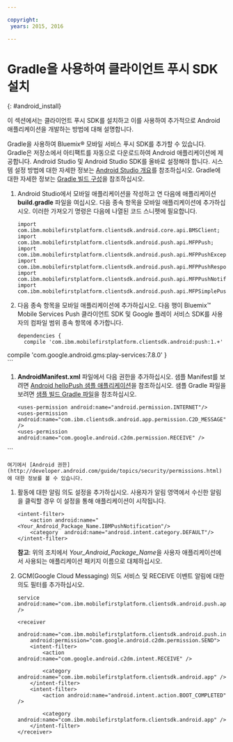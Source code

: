 ```yaml
---

copyright:
 years: 2015, 2016

---
```


# Gradle을 사용하여 클라이언트 푸시 SDK 설치
{: #android_install}

이 섹션에서는 클라이언트 푸시 SDK를 설치하고 이를 사용하여 추가적으로 Android 애플리케이션을 개발하는 방법에 대해 설명합니다.

Gradle을 사용하여 Bluemix® 모바일 서비스 푸시 SDK를 추가할 수 있습니다. Gradle은 저장소에서 아티팩트를 자동으로 다운로드하여 Android 애플리케이션에 제공합니다. Android Studio 및 Android Studio SDK를 올바로 설정해야 합니다. 시스템 설정 방법에 대한 자세한 정보는 [Android Studio 개요](https://developer.android.com/tools/studio/index.html)를 참조하십시오. Gradle에 대한 자세한 정보는 [Gradle 빌드 구성](http://developer.android.com/tools/building/configuring-gradle.html)을 참조하십시오.

1. Android Studio에서 모바일 애플리케이션을 작성하고 연 다음에 애플리케이션 **build.gradle** 파일을 여십시오. 다음 종속 항목을 모바일 애플리케이션에 추가하십시오. 이러한 가져오기 명령은 다음에 나열된 코드 스니펫에 필요합니다.

	```
	import com.ibm.mobilefirstplatform.clientsdk.android.core.api.BMSClient;
	import com.ibm.mobilefirstplatform.clientsdk.android.push.api.MFPPush;
	import com.ibm.mobilefirstplatform.clientsdk.android.push.api.MFPPushException;
	import com.ibm.mobilefirstplatform.clientsdk.android.push.api.MFPPushResponseListener;
	import com.ibm.mobilefirstplatform.clientsdk.android.push.api.MFPPushNotificationListener;
	import com.ibm.mobilefirstplatform.clientsdk.android.push.api.MFPSimplePushNotification;
	```


1. 다음 종속 항목을 모바일 애플리케이션에 추가하십시오. 다음 행이 Bluemix™ Mobile Services Push 클라이언트 SDK 및 Google 플레이 서비스 SDK를 사용자의 컴파일 범위 종속 항목에 추가합니다. 

	```
	dependencies {
	  compile 'com.ibm.mobilefirstplatform.clientsdk.android:push:1.+' 
compile 'com.google.android.gms:play-services:7.8.0' 
}  
	```
1. **AndroidManifest.xml** 파일에서 다음 권한을 추가하십시오. 샘플 Manifest를 보려면 [Android helloPush 샘플 애플리케이션](https://github.com/ibm-bluemix-mobile-services/bms-samples-android-hellopush/blob/master/helloPush/app/src/main/AndroidManifest.xml)을 참조하십시오. 샘플 Gradle 파일을 보려면 [샘플 빌드 Gradle 파일](https://github.com/ibm-bluemix-mobile-services/bms-samples-android-hellopush/blob/master/helloPush/app/build.gradle)을 참조하십시오.

	```
	<uses-permission android:name="android.permission.INTERNET"/>
	<uses-permission android:name="com.ibm.clientsdk.android.app.permission.C2D_MESSAGE" />
	<uses-permission android:name="com.google.android.c2dm.permission.RECEIVE" />
<uses-permission android:name="android.permission.WAKE_LOCK" />
<uses-permission android:name="android.permission.GET_ACCOUNTS" />
<uses-permission android:name="android.permission.USE_CREDENTIALS" />
<uses-permission android:name="android.permission.WRITE_EXTERNAL_STORAGE" />
<uses-permission android:name="android.permission.ACCESS_WIFI_STATE"/>
	```

	여기에서 [Android 권한](http://developer.android.com/guide/topics/security/permissions.html)에 대한 정보를 볼 수 있습니다. 

1. 활동에 대한 알림 의도 설정을 추가하십시오. 사용자가 알림 영역에서 수신한 알림을 클릭할 경우 이 설정을 통해 애플리케이션이 시작됩니다. 

	```
	<intent-filter>  
		<action android:name="<Your_Android_Package_Name.IBMPushNotification"/>   
		<category  android:name="android.intent.category.DEFAULT"/>
	</intent-filter>
	```
	**참고**: 위의 조치에서 *Your_Android_Package_Name*을 사용자 애플리케이션에서 사용되는 애플리케이션 패키지 이름으로 대체하십시오. 

1. GCM(Google Cloud Messaging) 의도 서비스 및 RECEIVE 이벤트 알림에 대한 의도 필터를 추가하십시오.

	```
	service android:name="com.ibm.mobilefirstplatform.clientsdk.android.push.api.MFPPushIntentService" />

	<receiver
	    android:name="com.ibm.mobilefirstplatform.clientsdk.android.push.internal.MFPPushBroadcastReceiver"
	    android:permission="com.google.android.c2dm.permission.SEND">
	    <intent-filter>
	        <action android:name="com.google.android.c2dm.intent.RECEIVE" />

	        <category android:name="com.ibm.mobilefirstplatform.clientsdk.android.app" />
	    </intent-filter>
	    <intent-filter>
	        <action android:name="android.intent.action.BOOT_COMPLETED" />

	        <category android:name="com.ibm.mobilefirstplatform.clientsdk.android.app" />
	    </intent-filter>
	</receiver>
	```
